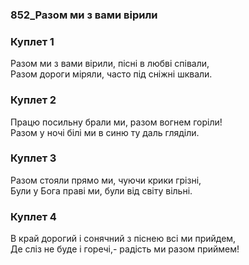 ### 852_Разом ми з вами вірили
### Куплет 1
Разом ми з вами вірили, пісні в любві співали, <br/>Разом дороги міряли, часто під сніжні шквали.
### Куплет 2
Працю посильну брали ми, разом вогнем горіли! <br/>Разом у ночі білі ми в синю ту даль гляділи.
### Куплет 3
Разом стояли прямо ми, чуючи крики грізні, <br/>Були у Бога праві ми, були від світу вільні.
### Куплет 4
В край дорогий і сонячний з піснею всі ми прийдем, <br/>Де сліз не буде і горечі,- радість ми разом приймем!

